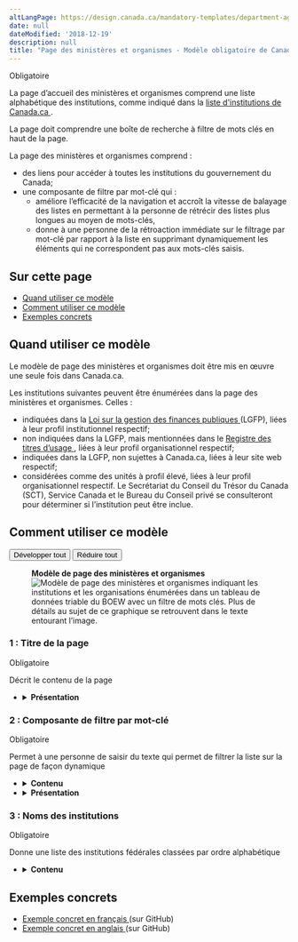 ```yaml
---
altLangPage: https://design.canada.ca/mandatory-templates/department-agencies-page.html
date: null
dateModified: '2018-12-19'
description: null
title: "Page des ministères et organismes - Modèle obligatoire de Canada.ca"
---
```



<div>
 
 <p>
  <span class="label label-danger">
   Obligatoire
  </span>
 </p>
 <p>
  La page d’accueil des ministères et organismes comprend une liste alphabétique des institutions, comme indiqué dans la
  <a href="https://www.canada.ca/fr/gouvernement/a-propos/systeme-conception/liste-institutions.html">
   liste d'institutions de Canada.ca
  </a>
  .
 </p>
 <p>
  La page doit comprendre une boîte de recherche à filtre de mots clés en haut de la page.
 </p>
 <p>
  La page des ministères et organismes comprend :
 </p>
 <ul>
  <li>
   des liens pour accéder à toutes les institutions du gouvernement du Canada;
  </li>
  <li>
   une composante de filtre par mot-clé qui :
   <ul>
    <li>
     améliore l’efficacité de la navigation et accroît la vitesse de balayage des listes en permettant à la personne de rétrécir des listes plus longues au moyen de mots-clés,
    </li>
    <li>
     donne à une personne de la rétroaction immédiate sur le filtrage par mot-clé par rapport à la liste en supprimant dynamiquement les éléments qui ne correspondent pas aux mots-clés saisis.
    </li>
   </ul>
  </li>
 </ul>
 <section>
  <h2>
   Sur cette page
  </h2>
  <ul>
   <li>
    <a href="#utilisation">
     Quand utiliser ce modèle
    </a>
   </li>
   <li>
    <a href="#specifications">
     Comment utiliser ce modèle
    </a>
   </li>
   <li>
    <a href="#exemples">
     Exemples concrets
    </a>
   </li>
  </ul>
 </section>
 <section>
  <h2 id="utilisation">
   Quand utiliser ce modèle
  </h2>
  <p>
   Le modèle de page des ministères et organismes doit être mis en œuvre une seule fois dans Canada.ca.
  </p>
  <p>
   Les institutions suivantes peuvent être énumérées dans la page des ministères et organismes. Celles :
  </p>
  <ul>
   <li>
    indiquées dans la
    <a href="http://laws-lois.justice.gc.ca/fra/lois/F-11/">
     Loi sur la gestion des finances publiques
    </a>
    (LGFP), liées à leur profil institutionnel respectif;
   </li>
   <li>
    non indiquées dans la LGFP, mais mentionnées dans le
    <a href="http://www.tbs-sct.gc.ca/hgw-cgf/oversight-surveillance/communications/fip-pcim/reg-fra.asp">
     Registre des titres d’usage
    </a>
    , liées à leur profil organisationnel respectif;
   </li>
   <li>
    indiquées dans la LGFP, non sujettes à Canada.ca, liées à leur site web respectif;
   </li>
   <li>
    considérées comme des unités à profil élevé, liées à leur profil organisationnel respectif. Le Secrétariat du Conseil du Trésor du Canada (SCT), Service Canada et le Bureau du Conseil privé se consulteront pour déterminer si l’institution peut être inclue.
   </li>
  </ul>
 </section>
 <section>
  <h2 id="specifications">
   Comment utiliser ce modèle
  </h2>
  <div class="btn-group mrgn-bttm-sm">
   <button class="btn btn-default wb-toggle" data-toggle='{"selector": "details", "parent": "#template-elements", "type": "on"}' type="button">
    Développer tout
   </button>
   <button class="btn btn-default wb-toggle" data-toggle='{"selector": "details", "parent": "#template-elements", "type": "off"}' type="button">
    Réduire tout
   </button>
  </div>
  <div class="row">
   <div class="col-lg-6 pull-right">
    <figure class="mrgn-bttm-lg">
     <figcaption class="text-center">
      <b>
       Modèle de page des ministères et organismes
      </b>
     </figcaption>
     <img alt="Modèle de page des ministères et organismes indiquant les institutions et les organisations énumérées dans un tableau de données triable du BOEW avec un filtre de mots clés. Plus de détails au sujet de ce graphique se retrouvent dans le texte entourant l’image." class="full-width" src="../images/departments-and-agencies-fr.jpg"/>
    </figure>
   </div>
   <div class="col-lg-6 pull-left">
    <section id="template-elements">
     <section>
      <h3>
       1 : Titre de la page
      </h3>
      <p>
       <span class="label label-danger">
        Obligatoire
       </span>
      </p>
      <p>
       Décrit le contenu de la page
      </p>
      <ul class="list-unstyled">
       <li id="element2">
        <details class="mrgn-bttm-sm">
         <summary class="wb-toggle" data-toggle='{"print":"on"}'>
          <strong>
           Présentation
          </strong>
         </summary>
         <ul>
          <li>
           Le titre de la page doit être une balise H1 unique.
          </li>
          <li>
           Il doit être le premier élément de la page.
          </li>
         </ul>
        </details>
       </li>
      </ul>
     </section>
     <section>
      <h3>
       2 : Composante de filtre par mot-clé
      </h3>
      <p>
       <span class="label label-danger">
        Obligatoire
       </span>
      </p>
      <p>
       Permet à une personne de saisir du texte qui permet de filtrer la liste sur la page de façon dynamique
      </p>
      <ul class="list-unstyled">
       <li id="element3">
        <details class="mrgn-bttm-sm">
         <summary class="wb-toggle" data-toggle='{"print":"on"}'>
          <strong>
           Contenu
          </strong>
         </summary>
         <ul>
          <li>
           Elle doit être mise en œuvre en se servant des composantes pertinentes de la
           <abbr title="Boîte à outils de l’expérience Web">
            BOEW
           </abbr>
           .
          </li>
         </ul>
        </details>
       </li>
       <li id="element4">
        <details class="mrgn-bttm-sm">
         <summary class="wb-toggle" data-toggle='{"print":"on"}'>
          <strong>
           Présentation
          </strong>
         </summary>
         <ul>
          <li>
           Cette composante figure au-dessus de l’information filtrée.
          </li>
         </ul>
        </details>
       </li>
      </ul>
     </section>
     <section>
      <h3>
       3 : Noms des institutions
      </h3>
      <p>
       <span class="label label-danger">
        Obligatoire
       </span>
      </p>
      <p>
       Donne une liste des institutions fédérales classées par ordre alphabétique
      </p>
      <ul class="list-unstyled">
       <li id="element5">
        <details class="mrgn-bttm-sm">
         <summary class="wb-toggle" data-toggle='{"print":"on"}'>
          <strong>
           Contenu
          </strong>
         </summary>
         <ul>
          <li>
           Le nom d’affichage de l’institution est utilisé, comme indiqué dans la
           <a href="https://www.canada.ca/fr/gouvernement/a-propos/systeme-conception/liste-institutions.html">
            liste d'institutions de Canada.ca
           </a>
           .
          </li>
          <li>
           Des acronymes sont fournis de façon adjacente au nom d’affichage.
          </li>
         </ul>
        </details>
       </li>
      </ul>
     </section>
    </section>
   </div>
  </div>
 </section>
 <section>
  <h2 id="exemples">
   Exemples concrets
  </h2>
  <ul>
   <li>
    <a href="https://github.com/wet-boew/GCWeb/blob/master/templates/dept-fr.html">
     Exemple concret en français
    </a>
    (sur GitHub)
   </li>
   <li>
    <a href="https://github.com/wet-boew/GCWeb/blob/master/templates/dept-en.html">
     Exemple concret en anglais
    </a>
    (sur GitHub)
   </li>
  </ul>
 </section>
</div>





